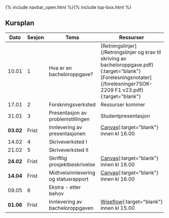 {% include navbar_open.html %}{% include top-box.html %}

##  Kursplan

     
|Dato <img width=50/>| Sesjon <img width=50/>   | Tema <img width=300/>           | Ressurser <img width=150/>  |
|--------|----------------|---------------------------|--------------------------------------|
|10.01 | 1 | Hva er en bacheloroppgave? | [Retningslinjer](/Retningslinjer og krav til skriving av bacheloroppgave.pdf){:target="blank"}  <br> [Forelesningsnotater](/forelesninger7SOK-2209 F1 v23.pdf){:target="blank"}   |
|17.01 | 2 | Forskningsverksted | Ressurser kommer    |
|31.01 | 3 | Presentasjon av problemstillingen | Studentpresentasjon   |
|**03.02**| Frist| Innlevering av presentasjonen| [Canvas](https://uit.instructure.com/courses/29608/assignments){:target="blank"} innen kl 16.00 |
|14.02 | 4 | Skriveverksted I |    |
|21.02 | 5 | Skriveverksted II |   |
|**24.02**| Frist| Skriftlig prosjektbeskrivelse| [Canvas](https://uit.instructure.com/courses/29608/assignments){:target="blank"} innen kl 16.00  |
|**14.04**| Frist| Midtveisinnlevering og statusrapport | [Canvas](https://uit.instructure.com/courses/29608/assignments){:target="blank"} innen kl 16.00  |
|09.05| 6 | Ekstra - etter behov         |    |
|**01.06** | Frist | Innlevering av bacheloroppgaven   | [Wiseflow](https://europe.wiseflow.net/login){:target="blank"} innen kl 15.00  |





